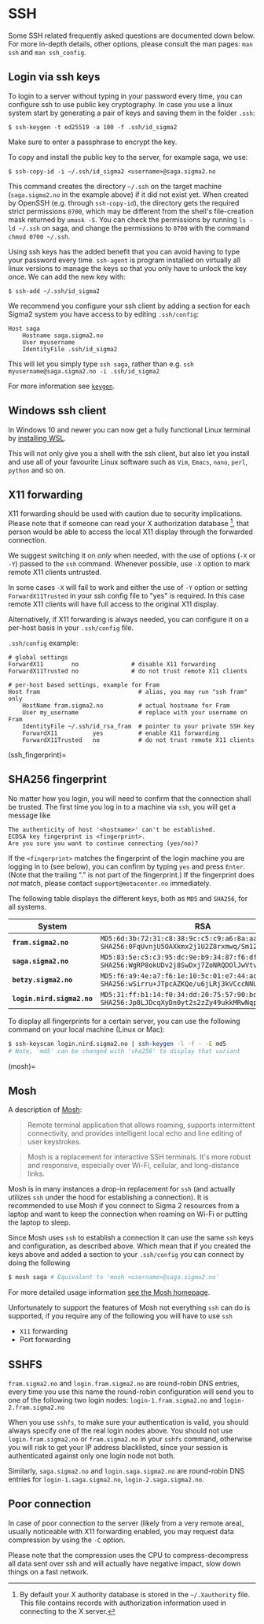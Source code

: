 # SSH

Some SSH related frequently asked questions are documented down below.
For more in-depth details, other options, please consult the man pages:
`man ssh` and `man ssh_config`.

## Login via ssh keys

To login to a server without typing in your password every time, you can
configure ssh to use public key cryptography. In case you use a linux system
start by generating a pair of keys and saving them in the folder `.ssh`:

```
$ ssh-keygen -t ed25519 -a 100 -f .ssh/id_sigma2
```

Make sure to enter a passphrase to encrypt the key.

To copy and install the public key to the server, for example saga,
we use:
```
$ ssh-copy-id -i ~/.ssh/id_sigma2 <username>@saga.sigma2.no
```

This command creates the directory `~/.ssh` on the target machine
(`saga.sigma2.no` in the example above) if it did not exist yet.
When created by OpenSSH (e.g. through `ssh-copy-id`), the directory gets
the required strict permissions `0700`, which may be different from the
shell's file-creation mask returned by `umask -S`.
You can check the permissions by running `ls -ld ~/.ssh` on saga, and change the
permissions to `0700` with the command `chmod 0700 ~/.ssh`.

Using ssh keys has the added benefit that you can avoid having to type your
password every time. `ssh-agent` is program installed on virtually all linux
versions to manage the keys so that you only have to unlock the key once. We
can add the new key with:
```
$ ssh-add ~/.ssh/id_sigma2
```

We recommend you configure your ssh client by adding a section for each Sigma2
system you have access to by editing `.ssh/config`:

```
Host saga
	Hostname saga.sigma2.no
	User myusername
	IdentityFile .ssh/id_sigma2
```

This will let you simply type `ssh saga`, rather than e.g. `ssh
myusername@saga.sigma2.no -i .ssh/id_sigma2`

For more information see [`keygen`](https://www.ssh.com/ssh/keygen/).

## Windows ssh client

In Windows 10 and newer you can now get a fully functional Linux terminal by
[installing WSL](https://docs.microsoft.com/en-us/windows/wsl/install-win10).

This will not only give you a shell with the ssh client, but also let you
install and use all of your favourite Linux software such as `Vim`, `Emacs`,
`nano`, `perl`, `python` and so on.

## X11 forwarding

X11 forwarding should be used with caution due to security implications. Please
note that if someone can read your X authorization database [^1], that person
would be able to access the local X11 display through the forwarded connection.

We suggest switching it on *only* when needed, with the use of options (`-X` or
`-Y`) passed to the `ssh` command. Whenever possible, use `-X` option to mark
remote X11 clients untrusted.

In some cases `-X` will fail to work and either the use of `-Y` option or
setting `ForwardX11Trusted` in your ssh config file to "yes" is required. In
this case remote X11 clients will have full access to the original X11 display.

Alternatively, if X11 forwarding is always needed, you can configure it on a
per-host basis in your `.ssh/config` file.

`.ssh/config` example:

```
# global settings
ForwardX11        no               # disable X11 forwarding
ForwardX11Trusted no               # do not trust remote X11 clients

# per-host based settings, example for Fram
Host fram                            # alias, you may run "ssh fram" only
	HostName fram.sigma2.no          # actual hostname for Fram
	User my_username                 # replace with your username on Fram
	IdentityFile ~/.ssh/id_rsa_fram  # pointer to your private SSH key
	ForwardX11          yes          # enable X11 forwarding
	ForwardX11Trusted	no           # do not trust remote X11 clients
```


(ssh_fingerprint)=

## SHA256 fingerprint

No matter how you login, you will need to confirm that the connection shall be
trusted. The first time you log in to a machine via `ssh`, you will get a
message like

```
The authenticity of host '<hostname>' can't be established.
ECDSA key fingerprint is <fingerprint>.
Are you sure you want to continue connecting (yes/no)?
```

If the `<fingerprint>` matches the fingerprint of the login machine you are
logging in to (see below), you can confirm by typing `yes` and press `Enter`.
(Note that the trailing "." is not part of the fingerprint.) If the fingerprint
does _not_ match, please contact `support@metacenter.no` immediately.

The following table displays the different keys, both as `MD5` and `SHA256`,
for all systems.

| System | RSA | ECDSA | ED25519 |
|--------|-----|-------|---------|
| **`fram.sigma2.no`** | `MD5:6d:3b:72:31:c8:38:9c:c5:c9:a6:8a:aa:ee:50:38:da` <br /> `SHA256:0FqUvnjU5OAXkmx2j1U2Z8rxmwq/Sm12lN+i+HrqnaQ` | `MD5:5b:af:a6:1d:94:1c:64:e1:11:54:0e:1f:7d:d2:cd:80` <br /> `SHA256:4z8Jipr50TpYTXH/hpAGZVgMAt0zwT9+hz8L3LLrHF8` | `MD5:5c:49:52:68:a1:aa:d7:dd:3e:71:4a:3b:fd:6f:ef:7b` <br /> `SHA256:H3H3kjQU+SJdV4hBWDkDEjLMvAuLjy2UtOhC1Kz1XO4` |
| **`saga.sigma2.no`** | `MD5:83:5e:c5:c3:95:dc:9e:b9:34:87:f6:df:4b:74:04:6b` <br /> `SHA256:WgRP8okUDv2j8SwDxj7ZoNRQDOlJwVtvRqVf1SzXgdU` | `MD5:13:4e:ae:66:89:0d:24:27:b8:15:87:24:31:ed:32:af` <br /> `SHA256:qirKlTjO9QSXuCAiuDQeDPqq+jorMFarCW+0qhpaAEA` | `MD5:55:52:eb:a5:c3:a9:18:be:02:15:ea:60:19:d7:5e:06` <br /> `SHA256:ryqAxpKDjNLLa5VeUPclQRaZBOIjd2HFgufUEnn4Jrw` |
| **`betzy.sigma2.no`** | `MD5:f6:a9:4e:a7:f6:1e:10:5c:01:e7:44:ac:34:4d:4b:b4` <br /> `SHA256:wSirru+JTpcAZKQe/u6jLRj3kVCccNNUWU2PxzgbebM` | `MD5:37:da:0d:cd:fe:66:47:71:3f:08:59:d7:bb:76:ec:cc` <br /> `SHA256:l0adSAGOHM4CNOqxvBNh5Laf+PlDSXQiargVoG/cue4` | `MD5:de:75:8c:93:40:f6:32:94:b6:bd:47:43:62:a5:1a:58` <br /> `SHA256:7M0HDP163k9fOUeZq3KtzLdjISE9Kq/gVygCpyrZPDQ` |
| **`login.nird.sigma2.no`** | `MD5:31:ff:b1:14:f0:34:dd:20:75:57:90:bd:49:b6:b4:27` <br /> `SHA256:Jp8LJDcqXyDn0yt2s2zZy49ukkMRwNqpJrj72kuqQaA` | `MD5:02:02:cc:9d:c5:b7:43:42:5b:cd:d2:82:09:48:31:e9` <br /> `SHA256:ZkBvlcu4b5QMf1o9nKzoPHTmSTAzVhogZxKYvNw9N9I` | `MD5:bc:c9:a9:44:ca:b5:cb:53:56:68:02:d1:f1:6a:1a:78` <br /> `SHA256:sI/YOUiasD/yA/g8UMc2Isg4imXs7l8x/QQK01XfaOQ` |

To display all fingerprints for a certain server, you can use the following
command on your local machine (Linux or Mac):

```bash
$ ssh-keyscan login.nird.sigma2.no | ssh-keygen -l -f - -E md5
# Note, 'md5' can be changed with 'sha256' to display that variant
```


(mosh)=

## Mosh

A description of [Mosh](https://mosh.org):

> Remote terminal application that allows roaming, supports intermittent
> connectivity, and provides intelligent local echo and line editing of user
> keystrokes.

> Mosh is a replacement for interactive SSH terminals. It's more robust and
> responsive, especially over Wi-Fi, cellular, and long-distance links.

Mosh is in many instances a drop-in replacement for `ssh` (and actually utilizes
`ssh` under the hood for establishing a connection). It is recommended to use
Mosh if you connect to Sigma 2 resources from a laptop and want to keep the
connection when roaming on Wi-Fi or putting the laptop to sleep.

Since Mosh uses `ssh` to establish a connection it can use the same `ssh` keys
and configuration, as described above. Which mean that if you created the keys
above and added a section to your `.ssh/config` you can connect by doing the
following

```bash
$ mosh saga # Equivalent to 'mosh <username>@saga.sigma2.no'
```

For more detailed usage information [see the Mosh
homepage](https://mosh.org/#usage).

Unfortunately to support the features of Mosh not everything `ssh` can do is
supported, if you require any of the following you will have to use `ssh`

- `X11` forwarding
- Port forwarding

## SSHFS

`fram.sigma2.no` and `login.fram.sigma2.no` are round-robin DNS
entries, every time you use this name the round-robin configuration
will send you to one of the following two login nodes:
`login-1.fram.sigma2.no` and `login-2.fram.sigma2.no`

When you use `sshfs`, to make sure your authentication is valid, you should
always specify one of the real login nodes above. You should not use
`login.fram.sigma2.no` or `fram.sigma2.no` in your `sshfs` command, otherwise
you will risk to get your IP address blacklisted, since your session is
authenticated against only one login node not both.

Similarly, `saga.sigma2.no` and `login.saga.sigma2.no` are round-robin DNS
entries for `login-1.saga.sigma2.no`, `login-2.saga.sigma2.no`.


## Poor connection

In case of poor connection to the server (likely from a very remote area),
usually noticeable with X11 forwarding enabled, you may request data compression
by using the `-C` option.

Please note that the compression uses the CPU to compress-decompress all data
sent over ssh and will actually have negative impact, slow down things on a fast
network.



[^1]: By default your X authority database is stored in the `~/.Xauthority`
  file. This file contains records with authorization information used in
  connecting to the X server.
